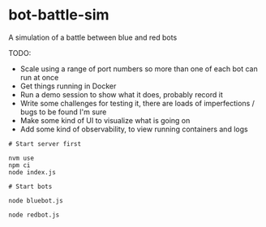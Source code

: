 # bot-battle-sim
A simulation of a battle between blue and red bots

TODO:

- Scale using a range of port numbers so more than one of each bot can run at once
- Get things running in Docker
- Run a demo session to show what it does, probably record it
- Write some challenges for testing it, there are loads of imperfections / bugs to be found I'm sure
- Make some kind of UI to visualize what is going on
- Add some kind of observability, to view running containers and logs

```
# Start server first

nvm use
npm ci
node index.js

# Start bots

node bluebot.js

node redbot.js
```
